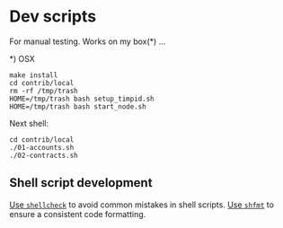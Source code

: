 # Dev scripts
For manual testing. Works on my box(*) ...


*) OSX

```
make install
cd contrib/local
rm -rf /tmp/trash
HOME=/tmp/trash bash setup_timpid.sh
HOME=/tmp/trash bash start_node.sh
```

Next shell:

```
cd contrib/local
./01-accounts.sh
./02-contracts.sh
```

## Shell script development

[Use `shellcheck`](https://www.shellcheck.net/) to avoid common mistakes in shell scripts.
[Use `shfmt`](https://github.com/mvdan/sh) to ensure a consistent code formatting.
